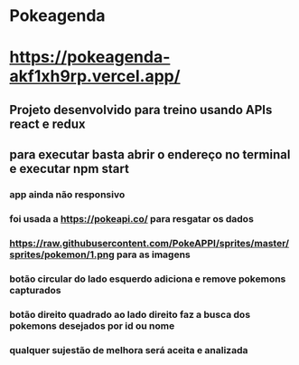 # Pokeagenda
# https://pokeagenda-akf1xh9rp.vercel.app/

## Projeto desenvolvido para treino usando APIs react e redux

## para executar basta abrir o endereço no terminal e executar npm start

### app ainda não responsivo
### foi usada a https://pokeapi.co/ para resgatar os dados 
### https://raw.githubusercontent.com/PokeAPPI/sprites/master/sprites/pokemon/1.png para as imagens

### botão circular do lado esquerdo adiciona e remove pokemons capturados

### botão direito quadrado ao lado direito faz a busca dos pokemons desejados por id ou nome

### qualquer sujestão  de melhora será aceita e analizada

